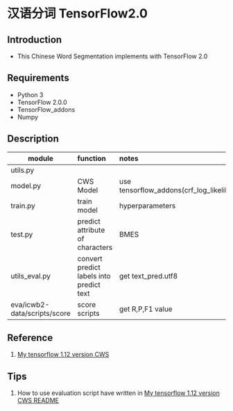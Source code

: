 # 汉语分词 TensorFlow2.0

## Introduction
- This Chinese Word Segmentation implements with TensorFlow 2.0

## Requirements
- Python 3
- TensorFlow 2.0.0
- TensorFlow_addons
- Numpy

## Description
|module|function|notes|
|---|:---|:---|
|utils.py| 
|model.py|CWS Model|use tensorflow_addons(crf_log_likelihood)
|train.py|train model | hyperparameters
|test.py |predict attribute of characters| BMES
|utils_eval.py|convert predict labels into predict text| get text_pred.utf8
|eva/icwb2-data/scripts/score| score scripts|get R,P,F1 value

## Reference
1. [My tensorflow 1.12 version CWS](https://github.com/RisanLi/BiLSTM_CNN-CRF-CWS)

## Tips
1. How to use evaluation script have written in [My tensorflow 1.12 version CWS README](https://github.com/RisanLi/BiLSTM_CNN-CRF-CWS)

